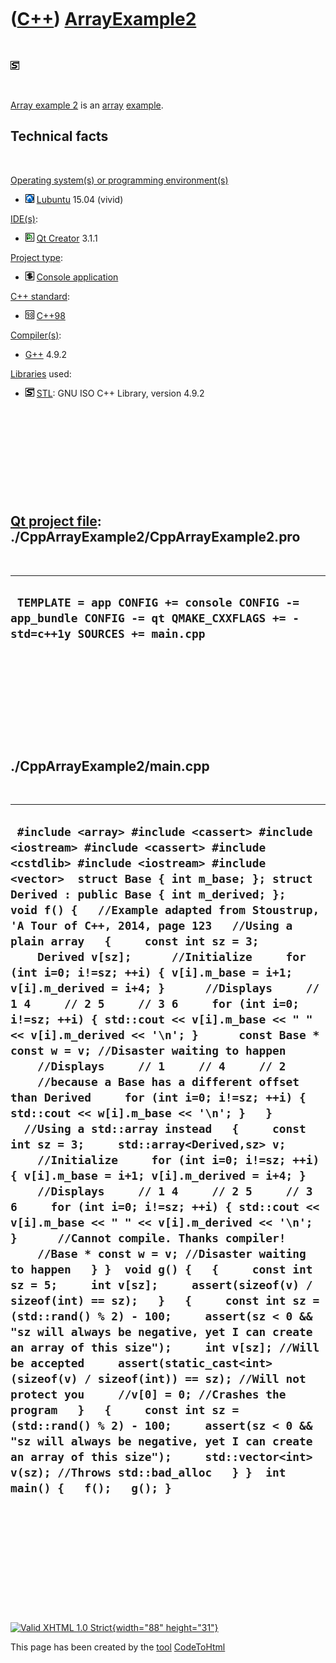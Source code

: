 



 

 

 

 

 

([C++](Cpp.htm)) [ArrayExample2](CppArrayExample2.htm)
======================================================

 

![STL](PicStl.png)

 

[Array example 2](CppArrayExample2.htm) is an [array](CppArray.htm)
[example](CppExample.htm).

Technical facts
---------------

 

[Operating system(s) or programming environment(s)](CppOs.htm)

-   ![Lubuntu](PicLubuntu.png) [Lubuntu](CppLubuntu.htm) 15.04 (vivid)

[IDE(s)](CppIde.htm):

-   ![Qt Creator](PicQtCreator.png) [Qt Creator](CppQtCreator.htm) 3.1.1

[Project type](CppQtProjectType.htm):

-   ![console](PicConsole.png) [Console
    application](CppConsoleApplication.htm)

[C++ standard](CppStandard.htm):

-   ![C++98](PicCpp98.png) [C++98](Cpp98.htm)

[Compiler(s)](CppCompiler.htm):

-   [G++](CppGpp.htm) 4.9.2

[Libraries](CppLibrary.htm) used:

-   ![STL](PicStl.png) [STL](CppStl.htm): GNU ISO C++ Library, version
    4.9.2

 

 

 

 

 

[Qt project file](CppQtProjectFile.htm): ./CppArrayExample2/CppArrayExample2.pro
--------------------------------------------------------------------------------

 

  ------------------------------------------------------------------------------------------------------------------------
  ` TEMPLATE = app CONFIG += console CONFIG -= app_bundle CONFIG -= qt QMAKE_CXXFLAGS += -std=c++1y SOURCES += main.cpp`
  ------------------------------------------------------------------------------------------------------------------------

 

 

 

 

 

./CppArrayExample2/main.cpp
---------------------------

 

  ---------------------------------------------------------------------------------------------------------------------------------------------------------------------------------------------------------------------------------------------------------------------------------------------------------------------------------------------------------------------------------------------------------------------------------------------------------------------------------------------------------------------------------------------------------------------------------------------------------------------------------------------------------------------------------------------------------------------------------------------------------------------------------------------------------------------------------------------------------------------------------------------------------------------------------------------------------------------------------------------------------------------------------------------------------------------------------------------------------------------------------------------------------------------------------------------------------------------------------------------------------------------------------------------------------------------------------------------------------------------------------------------------------------------------------------------------------------------------------------------------------------------------------------------------------------------------------------------------------------------------------------------------------------------------------------------------------------------------------------------------------------------------------------------------------------------------------------------------------------------------------------------------------------------------------------------------------
  ` #include <array> #include <cassert> #include <iostream> #include <cassert> #include <cstdlib> #include <iostream> #include <vector>  struct Base { int m_base; }; struct Derived : public Base { int m_derived; };  void f() {   //Example adapted from Stoustrup, 'A Tour of C++, 2014, page 123   //Using a plain array   {     const int sz = 3;     Derived v[sz];      //Initialize     for (int i=0; i!=sz; ++i) { v[i].m_base = i+1; v[i].m_derived = i+4; }      //Displays     // 1 4     // 2 5     // 3 6     for (int i=0; i!=sz; ++i) { std::cout << v[i].m_base << " " << v[i].m_derived << '\n'; }      const Base * const w = v; //Disaster waiting to happen      //Displays     // 1     // 4     // 2     //because a Base has a different offset than Derived     for (int i=0; i!=sz; ++i) { std::cout << w[i].m_base << '\n'; }   }   //Using a std::array instead   {     const int sz = 3;     std::array<Derived,sz> v;      //Initialize     for (int i=0; i!=sz; ++i) { v[i].m_base = i+1; v[i].m_derived = i+4; }      //Displays     // 1 4     // 2 5     // 3 6     for (int i=0; i!=sz; ++i) { std::cout << v[i].m_base << " " << v[i].m_derived << '\n'; }      //Cannot compile. Thanks compiler!     //Base * const w = v; //Disaster waiting to happen   } }  void g() {   {     const int sz = 5;     int v[sz];     assert(sizeof(v) / sizeof(int) == sz);   }   {     const int sz = (std::rand() % 2) - 100;     assert(sz < 0 && "sz will always be negative, yet I can create an array of this size");     int v[sz]; //Will be accepted     assert(static_cast<int>(sizeof(v) / sizeof(int)) == sz); //Will not protect you     //v[0] = 0; //Crashes the program   }   {     const int sz = (std::rand() % 2) - 100;     assert(sz < 0 && "sz will always be negative, yet I can create an array of this size");     std::vector<int> v(sz); //Throws std::bad_alloc   } }  int main() {   f();   g(); }`
  ---------------------------------------------------------------------------------------------------------------------------------------------------------------------------------------------------------------------------------------------------------------------------------------------------------------------------------------------------------------------------------------------------------------------------------------------------------------------------------------------------------------------------------------------------------------------------------------------------------------------------------------------------------------------------------------------------------------------------------------------------------------------------------------------------------------------------------------------------------------------------------------------------------------------------------------------------------------------------------------------------------------------------------------------------------------------------------------------------------------------------------------------------------------------------------------------------------------------------------------------------------------------------------------------------------------------------------------------------------------------------------------------------------------------------------------------------------------------------------------------------------------------------------------------------------------------------------------------------------------------------------------------------------------------------------------------------------------------------------------------------------------------------------------------------------------------------------------------------------------------------------------------------------------------------------------------------------

 

 

 

 

 





 

[![Valid XHTML 1.0 Strict](valid-xhtml10.png){width="88"
height="31"}](http://validator.w3.org/check?uri=referer)

This page has been created by the [tool](Tools.htm)
[CodeToHtml](ToolCodeToHtml.htm)
